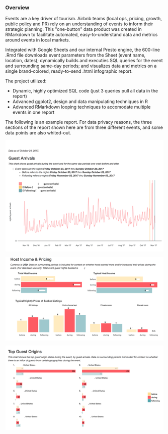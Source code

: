 ### Overview 

Events are a key driver of tourism. Airbnb teams (local ops, pricing, growth, public policy and PR) rely on an understanding of events to inform their strategic planning. This "one-button" data product was created in RMarkdown to facilitate automated, easy-to-understand data and metrics around events in local markets.

Integrated with Google Sheets and our internal Presto engine, the 600-line .Rmd file downloads event parameters from the Sheet (event name, location, dates); dynamically builds and executies SQL queries for the event and surrounding same-day periods; and visualizes data and metrics on a single brand-colored, ready-to-send .html infographic report.

The project utilized:
* Dynamic, highly optimized SQL code (just 3 queries pull all data in the report)
* Advanced ggplot2, design and data manipulating techniques in R 
* Advanced RMarkdown looping techniques to accomodate multiple events in one report  

The following is an example report. For data privacy reasons, the three sections of the report shown here are from three different events, and some data points are also whited-out.

![](images/report1.png)

![](images/report3.png)

![](images/report2.png)
